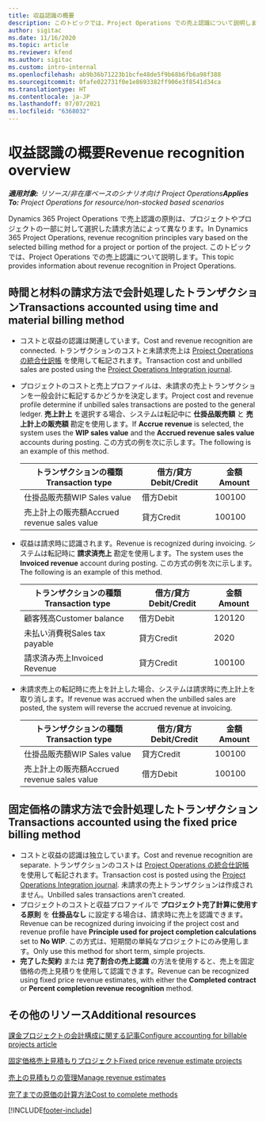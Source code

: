 ```yaml
---
title: 収益認識の概要
description: このトピックでは、Project Operations での売上認識について説明します。
author: sigitac
ms.date: 11/16/2020
ms.topic: article
ms.reviewer: kfend
ms.author: sigitac
ms.custom: intro-internal
ms.openlocfilehash: ab9b36b71223b1bcfe48de5f9b68b6fb6a98f388
ms.sourcegitcommit: 0fafe022731f0e1e8693382ff906e3f8541d34ca
ms.translationtype: HT
ms.contentlocale: ja-JP
ms.lasthandoff: 07/07/2021
ms.locfileid: "6368032"
---
```

# <a name="revenue-recognition-overview"></a><span data-ttu-id="c1f1e-103">収益認識の概要</span><span class="sxs-lookup"><span data-stu-id="c1f1e-103">Revenue recognition overview</span></span>

<span data-ttu-id="c1f1e-104">_**適用対象:** リソース/非在庫ベースのシナリオ向け Project Operations_</span><span class="sxs-lookup"><span data-stu-id="c1f1e-104">_**Applies To:** Project Operations for resource/non-stocked based scenarios_</span></span>

<span data-ttu-id="c1f1e-105">Dynamics 365 Project Operations で売上認識の原則は、プロジェクトやプロジェクトの一部に対して選択した請求方法によって異なります。</span><span class="sxs-lookup"><span data-stu-id="c1f1e-105">In Dynamics 365 Project Operations, revenue recognition principles vary based on the selected billing method for a project or portion of the project.</span></span> <span data-ttu-id="c1f1e-106">このトピックでは、Project Operations での売上認識について説明します。</span><span class="sxs-lookup"><span data-stu-id="c1f1e-106">This topic provides information about revenue recognition in Project Operations.</span></span>

## <a name="transactions-accounted-using-time-and-material-billing-method"></a><span data-ttu-id="c1f1e-107">時間と材料の請求方法で会計処理したトランザクション</span><span class="sxs-lookup"><span data-stu-id="c1f1e-107">Transactions accounted using time and material billing method</span></span>

- <span data-ttu-id="c1f1e-108">コストと収益の認識は関連しています。</span><span class="sxs-lookup"><span data-stu-id="c1f1e-108">Cost and revenue recognition are connected.</span></span> <span data-ttu-id="c1f1e-109">トランザクションのコストと未請求売上は [Project Operations の統合仕訳帳](../project-accounting/project-operations-integration-journal.md) を使用して転記されます。</span><span class="sxs-lookup"><span data-stu-id="c1f1e-109">Transaction cost and unbilled sales are posted using the [Project Operations Integration journal](../project-accounting/project-operations-integration-journal.md).</span></span>
- <span data-ttu-id="c1f1e-110">プロジェクトのコストと売上プロファイルは、未請求の売上トランザクションを一般会計に転記するかどうかを決定します。</span><span class="sxs-lookup"><span data-stu-id="c1f1e-110">Project cost and revenue profile determine if unbilled sales transactions are posted to the general ledger.</span></span> <span data-ttu-id="c1f1e-111">**売上計上** を選択する場合、システムは転記中に **仕掛品販売額** と **売上計上の販売額** 勘定を使用します。</span><span class="sxs-lookup"><span data-stu-id="c1f1e-111">If **Accrue revenue** is selected, the system uses the **WIP sales value** and the **Accrued revenue sales value** accounts during posting.</span></span> <span data-ttu-id="c1f1e-112">この方式の例を次に示します。</span><span class="sxs-lookup"><span data-stu-id="c1f1e-112">The following is an example of this method.</span></span>  

  | <span data-ttu-id="c1f1e-113">トランザクションの種類</span><span class="sxs-lookup"><span data-stu-id="c1f1e-113">Transaction type</span></span> | <span data-ttu-id="c1f1e-114">借方/貸方</span><span class="sxs-lookup"><span data-stu-id="c1f1e-114">Debit/Credit</span></span> | <span data-ttu-id="c1f1e-115">金額</span><span class="sxs-lookup"><span data-stu-id="c1f1e-115">Amount</span></span> |
  | --- | --- | --- |
  | <span data-ttu-id="c1f1e-116">仕掛品販売額</span><span class="sxs-lookup"><span data-stu-id="c1f1e-116">WIP Sales value</span></span> | <span data-ttu-id="c1f1e-117">借方</span><span class="sxs-lookup"><span data-stu-id="c1f1e-117">Debit</span></span> | <span data-ttu-id="c1f1e-118">100</span><span class="sxs-lookup"><span data-stu-id="c1f1e-118">100</span></span> |
  | <span data-ttu-id="c1f1e-119">売上計上の販売額</span><span class="sxs-lookup"><span data-stu-id="c1f1e-119">Accrued revenue sales value</span></span> | <span data-ttu-id="c1f1e-120">貸方</span><span class="sxs-lookup"><span data-stu-id="c1f1e-120">Credit</span></span> | <span data-ttu-id="c1f1e-121">100</span><span class="sxs-lookup"><span data-stu-id="c1f1e-121">100</span></span> |

- <span data-ttu-id="c1f1e-122">収益は請求時に認識されます。</span><span class="sxs-lookup"><span data-stu-id="c1f1e-122">Revenue is recognized during invoicing.</span></span> <span data-ttu-id="c1f1e-123">システムは転記時に **請求済売上** 勘定を使用します。</span><span class="sxs-lookup"><span data-stu-id="c1f1e-123">The system uses the **Invoiced revenue** account during posting.</span></span> <span data-ttu-id="c1f1e-124">この方式の例を次に示します。</span><span class="sxs-lookup"><span data-stu-id="c1f1e-124">The following is an example of this method.</span></span>  

  | <span data-ttu-id="c1f1e-125">トランザクションの種類</span><span class="sxs-lookup"><span data-stu-id="c1f1e-125">Transaction type</span></span> | <span data-ttu-id="c1f1e-126">借方/貸方</span><span class="sxs-lookup"><span data-stu-id="c1f1e-126">Debit/Credit</span></span> | <span data-ttu-id="c1f1e-127">金額</span><span class="sxs-lookup"><span data-stu-id="c1f1e-127">Amount</span></span> |
  | --- | --- | --- |
  | <span data-ttu-id="c1f1e-128">顧客残高</span><span class="sxs-lookup"><span data-stu-id="c1f1e-128">Customer balance</span></span> | <span data-ttu-id="c1f1e-129">借方</span><span class="sxs-lookup"><span data-stu-id="c1f1e-129">Debit</span></span> | <span data-ttu-id="c1f1e-130">120</span><span class="sxs-lookup"><span data-stu-id="c1f1e-130">120</span></span> |
  | <span data-ttu-id="c1f1e-131">未払い消費税</span><span class="sxs-lookup"><span data-stu-id="c1f1e-131">Sales tax payable</span></span> | <span data-ttu-id="c1f1e-132">貸方</span><span class="sxs-lookup"><span data-stu-id="c1f1e-132">Credit</span></span> | <span data-ttu-id="c1f1e-133">20</span><span class="sxs-lookup"><span data-stu-id="c1f1e-133">20</span></span> |
  | <span data-ttu-id="c1f1e-134">請求済み売上</span><span class="sxs-lookup"><span data-stu-id="c1f1e-134">Invoiced Revenue</span></span> | <span data-ttu-id="c1f1e-135">貸方</span><span class="sxs-lookup"><span data-stu-id="c1f1e-135">Credit</span></span> | <span data-ttu-id="c1f1e-136">100</span><span class="sxs-lookup"><span data-stu-id="c1f1e-136">100</span></span> |

- <span data-ttu-id="c1f1e-137">未請求売上の転記時に売上を計上した場合、システムは請求時に売上計上を取り消します。</span><span class="sxs-lookup"><span data-stu-id="c1f1e-137">If revenue was accrued when the unbilled sales are posted, the system will reverse the accrued revenue at invoicing.</span></span>

  | <span data-ttu-id="c1f1e-138">トランザクションの種類</span><span class="sxs-lookup"><span data-stu-id="c1f1e-138">Transaction type</span></span> | <span data-ttu-id="c1f1e-139">借方/貸方</span><span class="sxs-lookup"><span data-stu-id="c1f1e-139">Debit/Credit</span></span> | <span data-ttu-id="c1f1e-140">金額</span><span class="sxs-lookup"><span data-stu-id="c1f1e-140">Amount</span></span> |
  | --- | --- | --- |
  | <span data-ttu-id="c1f1e-141">仕掛品販売額</span><span class="sxs-lookup"><span data-stu-id="c1f1e-141">WIP Sales value</span></span> | <span data-ttu-id="c1f1e-142">貸方</span><span class="sxs-lookup"><span data-stu-id="c1f1e-142">Credit</span></span> | <span data-ttu-id="c1f1e-143">100</span><span class="sxs-lookup"><span data-stu-id="c1f1e-143">100</span></span> |
  | <span data-ttu-id="c1f1e-144">売上計上の販売額</span><span class="sxs-lookup"><span data-stu-id="c1f1e-144">Accrued revenue sales value</span></span> | <span data-ttu-id="c1f1e-145">借方</span><span class="sxs-lookup"><span data-stu-id="c1f1e-145">Debit</span></span> | <span data-ttu-id="c1f1e-146">100</span><span class="sxs-lookup"><span data-stu-id="c1f1e-146">100</span></span> |

## <a name="transactions-accounted-using-the-fixed-price-billing-method"></a><span data-ttu-id="c1f1e-147">固定価格の請求方法で会計処理したトランザクション</span><span class="sxs-lookup"><span data-stu-id="c1f1e-147">Transactions accounted using the fixed price billing method</span></span>

- <span data-ttu-id="c1f1e-148">コストと収益の認識は独立しています。</span><span class="sxs-lookup"><span data-stu-id="c1f1e-148">Cost and revenue recognition are separate.</span></span> <span data-ttu-id="c1f1e-149">トランザクションのコストは [Project Operations の統合仕訳帳](../project-accounting/project-operations-integration-journal.md) を使用して転記されます。</span><span class="sxs-lookup"><span data-stu-id="c1f1e-149">Transaction cost is posted using the [Project Operations Integration journal](../project-accounting/project-operations-integration-journal.md).</span></span> <span data-ttu-id="c1f1e-150">未請求の売上トランザクションは作成されません。</span><span class="sxs-lookup"><span data-stu-id="c1f1e-150">Unbilled sales transactions aren't created.</span></span>
- <span data-ttu-id="c1f1e-151">プロジェクトのコストと収益プロファイルで **プロジェクト完了計算に使用する原則** を **仕掛品なし** に設定する場合は、請求時に売上を認識できます。</span><span class="sxs-lookup"><span data-stu-id="c1f1e-151">Revenue can be recognized during invoicing if the project cost and revenue profile have **Principle used for project completion calculations** set to **No WIP**.</span></span> <span data-ttu-id="c1f1e-152">この方式は、短期間の単純なプロジェクトにのみ使用します。</span><span class="sxs-lookup"><span data-stu-id="c1f1e-152">Only use this method for short term, simple projects.</span></span>
- <span data-ttu-id="c1f1e-153">**完了した契約** または **完了割合の売上認識** の方法を使用すると、売上を固定価格の売上見積りを使用して認識できます。</span><span class="sxs-lookup"><span data-stu-id="c1f1e-153">Revenue can be recognized using fixed price revenue estimates, with either the **Completed contract** or **Percent completion revenue recognition** method.</span></span>

## <a name="additional-resources"></a><span data-ttu-id="c1f1e-154">その他のリソース</span><span class="sxs-lookup"><span data-stu-id="c1f1e-154">Additional resources</span></span>
[<span data-ttu-id="c1f1e-155">課金プロジェクトの会計構成に関する記事</span><span class="sxs-lookup"><span data-stu-id="c1f1e-155">Configure accounting for billable projects article</span></span>](../project-accounting/configure-accounting-billable-projects.md)

[<span data-ttu-id="c1f1e-156">固定価格売上見積もりプロジェクト</span><span class="sxs-lookup"><span data-stu-id="c1f1e-156">Fixed price revenue estimate projects</span></span>](rev-rec-percentage-completion-method.md)

[<span data-ttu-id="c1f1e-157">売上の見積もりの管理</span><span class="sxs-lookup"><span data-stu-id="c1f1e-157">Manage revenue estimates</span></span>](rev-rec-completed-contract-method.md)

[<span data-ttu-id="c1f1e-158">完了までの原価の計算方法</span><span class="sxs-lookup"><span data-stu-id="c1f1e-158">Cost to complete methods</span></span>](cost-complete-methods.md)


[!INCLUDE[footer-include](../includes/footer-banner.md)]